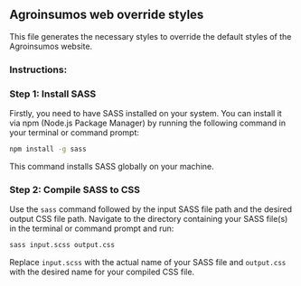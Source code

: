## Agroinsumos web override styles

This file generates the necessary styles to override the default styles of the Agroinsumos website.

### Instructions:

### Step 1: Install SASS

Firstly, you need to have SASS installed on your system. You can install it via npm (Node.js Package Manager) by running the following command in your terminal or command prompt:

```bash
npm install -g sass
```

This command installs SASS globally on your machine.

### Step 2: Compile SASS to CSS

Use the `sass` command followed by the input SASS file path and the desired output CSS file path. Navigate to the directory containing your SASS file(s) in the terminal or command prompt and run:

```bash
sass input.scss output.css
```

Replace `input.scss` with the actual name of your SASS file and `output.css` with the desired name for your compiled CSS file.
